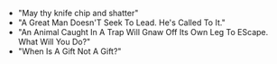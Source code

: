 - "May thy knife chip and shatter"
- "A Great Man Doesn'T Seek To Lead. He's Called To It."
- "An Animal Caught In A Trap Will Gnaw Off Its Own Leg To EScape. What Will You Do?"
- "When Is A Gift Not A Gift?"
